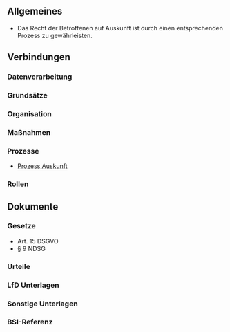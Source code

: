 ## Allgemeines
- Das Recht der Betroffenen auf Auskunft ist durch einen entsprechenden Prozess zu gewährleisten.
## Verbindungen
### Datenverarbeitung
### Grundsätze
### Organisation
### Maßnahmen
### Prozesse
- [Prozess Auskunft](../Organisation/Prozess-Auskunft.md)
### Rollen

## Dokumente
### Gesetze
- Art. 15 DSGVO
- § 9 NDSG
### Urteile
### LfD Unterlagen
### Sonstige Unterlagen
### BSI-Referenz